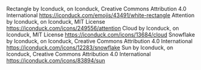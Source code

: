 Rectangle by Iconduck, on Iconduck, Creative Commons Attribution 4.0 International
https://iconduck.com/emojis/43491/white-rectangle
Attention by Iconduck, on Iconduck, MIT License
https://iconduck.com/icons/249556/attention
Cloud by Iconduck, on Iconduck, MIT License
https://iconduck.com/icons/13684/cloud
Snowflake by Iconduck, on Iconduck, Creative Commons Attribution 4.0 International
https://iconduck.com/icons/12283/snowflake
Sun by Iconduck, on Iconduck, Creative Commons Attribution 4.0 International
https://iconduck.com/icons/83894/sun

